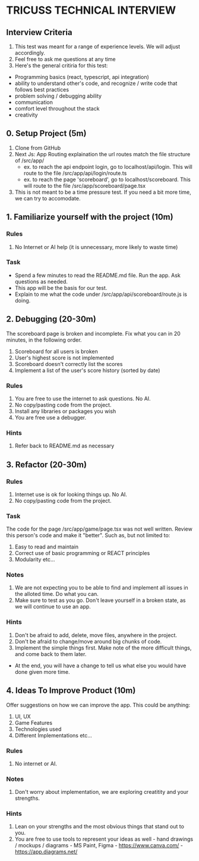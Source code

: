# TRICUSS TECHNICAL INTERVIEW

## Interview Criteria
  1. This test was meant for a range of experience levels.  We will adjust accordingly.
  2. Feel free to ask me questions at any time
  3. Here's the general critiria for this test:
  - Programming basics (react, typescript, api integration)
  - ability to understand other's code, and recognize / write code that follows best practices
  - problem solving / debugging ability
  - communication
  - comfort level throughout the stack
  - creativity


## 0. Setup Project (5m)
  1. Clone from GitHub
  2. Next Js: App Routing explaination
    the url routes match the file structure of /src/app/
      - ex. to reach the api endpoint login, go to localhost/api/login.  This will route to the file /src/app/api/login/route.ts
      - ex. to reach the page 'scoreboard', go to localhost/scoreboard.  This will route to the file /src/app/scoreboard/page.tsx
  3. This is not meant to be a time pressure test.  If you need a bit more time, we can try to accomodate.

## 1. Familiarize yourself with the project (10m)

### Rules
  1. No Internet or AI help (it is unnecessary, more likely to waste time)
  
### Task
  - Spend a few minutes to read the README.md file.  Run the app.  Ask questions as needed.
  - This app will be the basis for our test.
  - Explain to me what the code under /src/app/api/scoreboard/route.js is doing.

## 2. Debugging (20-30m)
  The scoreboard page is broken and incomplete.  Fix what you can in 20 minutes, in the following order.
  1. Scoreboard for all users is broken
  2. User's highest score is not implemented
  3. Scoreboard doesn't correctly list the scores
  4. Implement a list of the user's score history (sorted by date)

### Rules
  1. You are free to use the internet to ask questions.  No AI.
  2. No copy/pasting code from the project.
  3. Install any libraries or packages you wish
  4. You are free use a debugger.

### Hints
  1. Refer back to README.md as necessary

## 3. Refactor (20-30m)

### Rules
  1. Internet use is ok for looking things up.  No AI.
  2. No copy/pasting code from the project.
  
### Task 
  The code for the page /src/app/game/page.tsx was not well written.  Review this person's code and make it "better".  Such as, but not limited to:
  1. Easy to read and maintain
  2. Correct use of basic programming or REACT principles
  3. Modularity
  etc...

### Notes
  1. We are not expecting you to be able to find and implement all issues in the alloted time.  Do what you can.
  2. Make sure to test as you go.  Don't leave yourself in a broken state, as we will continue to use an app.

### Hints
  1. Don't be afraid to add, delete, move files, anywhere in the project.
  2. Don't be afraid to change/move around big chunks of code.
  3. Implement the simple things first.  Make note of the more difficult things, and come back to them later.
  - At the end, you will have a change to tell us what else you would have done given more time.

## 4. Ideas To Improve Product (10m)
Offer suggestions on how we can improve the app.  This could be anything:
  1. UI, UX
  2. Game Features
  3. Technologies used
  4. Different Implementations
  etc...

### Rules
  1. No internet or AI.

### Notes
  1. Don't worry about implementation, we are exploring creatitity and your strengths.

### Hints
  1. Lean on your strengths and the most obvious things that stand out to you.
  2. You are free to use tools to represent your ideas as well
    - hand drawings / mockups / diagrams
    - MS Paint, Figma
    - https://www.canva.com/
    - https://app.diagrams.net/